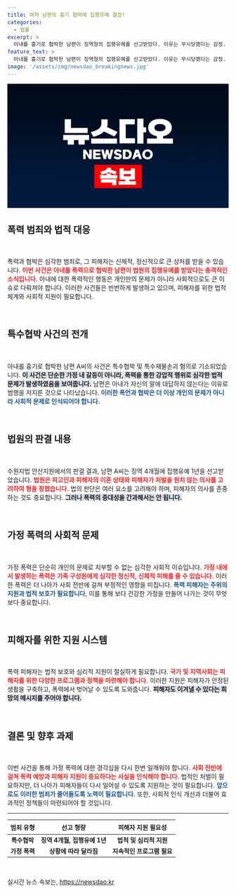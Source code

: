 ```yaml
---
title: 여자 남편의 흉기 협박에 집행유예 결정!
categories:
  - 법률
excerpt: >
  아내를 흉기로 협박한 남편이 징역형의 집행유예를 선고받았다. 이유는 무시당했다는 감정. 이 사건이 불러온 충격과 법원의 판결이 궁금하다면 클릭하세요!
feature_text: >
  아내를 흉기로 협박한 남편이 징역형의 집행유예를 선고받았다. 이유는 무시당했다는 감정. 이 사건이 불러온 충격과 법원의 판결이 궁금하다면 클릭하세요!
image: '/assets/img/newsdao_breakingnews.jpg'
---
```


<p><img src="/assets/img/newsdao_breakingnews.jpg" alt="pcversion 속보" /></p>

<h2 data-ke-size="size26">폭력 범죄와 법적 대응</h2>

<p data-ke-size="size16">&nbsp;</p>

<p>폭력과 협박은 심각한 범죄로, 그 피해자는 신체적, 정신적으로 큰 상처를 받을 수 있습니다. <b><span style="color: #ee2323;">이번 사건은 아내를 폭력으로 협박한 남편이 법원의 집행유예를 받았다는 충격적인 소식입니다.</span></b> 아내에 대한 폭력적인 행동은 개인만의 문제가 아니라 사회적으로도 큰 이슈로 다뤄져야 합니다. 이러한 사건들은 빈번하게 발생하고 있으며, 피해자를 위한 법적 체계와 사회적 지원이 필요합니다.</p>

<p data-ke-size="size16">&nbsp;</p>

<h2 data-ke-size="size26">특수협박 사건의 전개</h2>

<p data-ke-size="size16">&nbsp;</p>

<p>아내를 흉기로 협박한 남편 A씨의 사건은 특수협박 및 특수재물손괴 혐의로 기소되었습니다. <b><span style="background-color: #21538527;">이 사건은 단순한 가정 내 갈등이 아니라, 폭력을 통한 강압적 행위로 심각한 법적 문제가 발생하였음을 보여줍니다.</span></b> 남편은 아내가 자신의 말에 대답하지 않는다는 이유로 범행을 저지른 것으로 나타났습니다. <b><span style="color: #1a5490;">이러한 폭언과 협박은 더 이상 개인의 문제가 아니라 사회적 문제로 인식되어야 합니다.</span></b></p>

<p data-ke-size="size16">&nbsp;</p>

<h2 data-ke-size="size26">법원의 판결 내용</h2>

<p data-ke-size="size16">&nbsp;</p>

<p>수원지법 안산지원에서의 판결 결과, 남편 A씨는 징역 4개월에 집행유예 1년을 선고받았습니다. <b><span style="color: #ee2323;">법원은 피고인과 피해자의 이혼 상태와 피해자가 처벌을 원치 않는 의사를 고려하여 형을 정했습니다.</span></b> 법의 판단은 여러 요소를 고려해야 하며, 피해자의 의사를 존중하는 것도 중요합니다. <b><span style="background-color: #21538527;">그러나 폭력의 중대성을 간과해서는 안 됩니다.</span></b></p>

<p data-ke-size="size16">&nbsp;</p>

<h2 data-ke-size="size26">가정 폭력의 사회적 문제</h2>

<p data-ke-size="size16">&nbsp;</p>

<p>가정 폭력은 단순히 개인의 문제로 치부할 수 없는 심각한 사회적 이슈입니다. <b><span style="color: #ee2323;">가정 내에서 발생하는 폭력은 가족 구성원에게 심각한 정신적, 신체적 피해를 줄 수 있습니다.</span></b> 이러한 폭력은 더 나아가 사회 전반에 걸쳐 부정적인 영향을 미칩니다. <b><span style="color: #1a5490;">폭력 피해자는 주위의 지원과 법적 보호가 필요합니다</span></b>, 이를 통해 보다 건강한 가정을 만들어 나가는 것이 무엇보다 중요합니다.</p>

<p data-ke-size="size16">&nbsp;</p>

<h2 data-ke-size="size26">피해자를 위한 지원 시스템</h2>

<p data-ke-size="size16">&nbsp;</p>

<p>폭력 피해자는 법적 보호와 심리적 지원이 절실하게 필요합니다. <b><span style="color: #ee2323;">국가 및 지역사회는 피해자를 위한 다양한 프로그램과 정책을 마련해야 합니다.</span></b> 이러한 지원은 피해자가 안정된 생활을 구축하고, 폭력에서 벗어날 수 있도록 도와줍니다. <b><span style="background-color: #21538527;">피해자도 이겨낼 수 있다는 희망의 메시지를 주어야 합니다.</span></b> </p>

<p data-ke-size="size16">&nbsp;</p>

<h2 data-ke-size="size26">결론 및 향후 과제</h2>

<p data-ke-size="size16">&nbsp;</p>

<p>이번 사건을 통해 가정 폭력에 대한 경각심을 다시 한번 일깨워야 합니다. <b><span style="color: #ee2323;">사회 전반에 걸쳐 폭력 예방과 피해자 지원이 중요하다는 사실을 인식해야 합니다.</span></b> 법적인 처벌이 필요하지만, 더 나아가 피해자들이 다시 일어설 수 있도록 지원하는 것이 필요합니다. <b><span style="color: #1a5490;">앞으로도 이러한 범죄가 줄어들도록 노력이 필요합니다.</span></b> 또한, 사회적 인식 개선과 더불어 효과적인 정책들이 마련되어야 할 것입니다.</p>

<hr />

<table style="width:100%;">
    <thead>
        <tr>
            <th style="text-align: center; height: 25px;"><b>범죄 유형</b></th>
            <th style="text-align: center; height: 25px;"><b>선고 형량</b></th>
            <th style="text-align: center; height: 25px;"><b>피해자 지원 필요성</b></th>
        </tr>
    </thead>
    <tbody>
        <tr>
            <td style="text-align: center; height: 17px;"><b>특수협박</b></td>
            <td style="text-align: center; height: 17px;"><b>징역 4개월, 집행유예 1년</b></td>
            <td style="text-align: center; height: 17px;"><b>법적 및 심리적 지원</b></td>
        </tr>
        <tr>
            <td style="text-align: center; height: 17px;"><b>가정 폭력</b></td>
            <td style="text-align: center; height: 17px;"><b>상황에 따라 달라짐</b></td>
            <td style="text-align: center; height: 17px;"><b>지속적인 프로그램 필요</b></td>
        </tr>
    </tbody>
</table>

<p data-ke-size="size16">&nbsp;</p>
실시간 뉴스 속보는, <a href="https://newsdao.kr" rel="dofollow">https://newsdao.kr</a>


